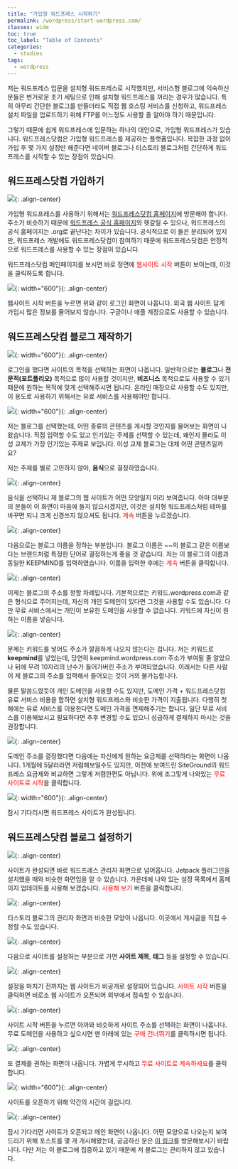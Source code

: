 ```yaml
---
title: "가입형 워드프레스 시작하기"
permalink: /wordpress/start-wordpress.com/
classes: wide
toc: true
toc_label: "Table of Contents"
categories:
  - studies
tags:
  - wordpress
---
```


저는 워드프레스 입문을 설치형 워드프레스로 시작했지만, 서비스형 블로그에 익숙하신 분들은 번거로운 초기 세팅으로 인해 설치형 워드프레스를 꺼리는 경우가 많습니다. 특히 아무리 간단한 블로그를 만들더라도 직접 웹 호스팅 서비스를 신청하고, 워드프레스 설치 파일을 업로드하기 위해 FTP를 어느정도 사용할 줄 알아야 하기 때문입니다.

그렇기 때문에 쉽게 워드프레스에 입문하는 하나의 대안으로, 가입형 워드프레스가 있습니다. 워드프레스닷컴은 가입형 워드프레스를 제공하는 플랫폼입니다. 복잡한 과정 없이 가입 후 몇 가지 설정만 해준다면 네이버 블로그나 티스토리 블로그처럼 간단하게 워드프레스를 시작할 수 있는 장점이 있습니다.

## 워드프레스닷컴 가입하기

![](/assets/images/WP/019/01.png){: .align-center}

가입형 워드프레스를 사용하기 위해서는 [워드프레스닷컴 홈페이지](https://ko.wordpress.com/)에 방문해야 합니다. 주소가 비슷하기 때문에 [워드프레스 공식 홈페이지](https://ko.wordpress.org/)와 헷갈릴 수 있으나, 워드프레스의 공식 홈페이지는 .org로 끝난다는 차이가 있습니다. 공식적으로 이 둘은 분리되어 있지만, 워드프레스 개발에도 워드프레스닷컴이 참여하기 때문에 워드프레스닷컴은 안정적으로 워드프레스를 사용할 수 있는 장점이 있습니다.

워드프레스닷컴 메인페이지를 보시면 바로 정면에 <span style="color:red">웹사이트 시작</span> 버튼이 보이는데, 이것을 클릭하도록 합니다.

![](/assets/images/WP/019/02.png){: width="600"}{: .align-center}

웹사이트 시작 버튼을 누르면 위와 같이 로그인 화면이 나옵니다. 외국 웹 사이트 답게 가입시 많은 정보를 물어보지 않습니다. 구글이나 애플 계정으로도 사용할 수 있습니다.

## 워드프레스닷컴 블로그 제작하기

![](/assets/images/WP/019/03.png){: width="600"}{: .align-center}

로그인을 했다면 사이트의 목적을 선택하는 화면이 나옵니다. 일반적으로는 **블로그**나 **전문적(포트폴리오)** 목적으로 많이 사용할 것이지만, **비즈니스** 목적으로도 사용할 수 있기 때문에 원하는 목적에 맞게 선택해주시면 됩니다. 온라인 매장으로 사용할 수도 있지만, 이 용도로 사용하기 위해서는 유료 서비스를 사용해야만 합니다.

![](/assets/images/WP/019/04.png){: width="600"}{: .align-center}

저는 블로그를 선택했는데, 어떤 종류의 콘텐츠를 게시할 것인지를 물어보는 화면이 나왔습니다. 직접 입력할 수도 있고 인기있는 주제를 선택할 수 있는데, 왜인지 몰라도 이성 교제가 가장 인기있는 주제로 보입니다. 이성 교제 블로그는 대체 어떤 콘텐츠일까요?

저는 주제를 별로 고민하지 않아, **음식**으로 결정하였습니다.

![](/assets/images/WP/019/05.png){: .align-center}

음식을 선택하니 제 블로그의 웹 사이트가 어떤 모양일지 미리 보여줍니다. 아마 대부분의 분들이 이 화면이 마음에 들지 않으시겠지만, 이것은 설치형 워드프레스처럼 테마를 바꾸면 되니 크게 신경쓰지 않으셔도 됩니다. <span style="color:red">계속</span> 버튼을 누르겠습니다.

![](/assets/images/WP/019/06.png){: .align-center}

다음으로는 블로그 이름을 정하는 부분입니다. 블로그 이름은 ~~의 블로그 같은 이름보다는 브랜드처럼 특정한 단어로 결정하는게 좋을 것 같습니다. 저는 이 블로그의 이름과 동일한 KEEPMIND를 입력하였습니다. 이름을 입력한 후에는 <span style="color:red">계속</span> 버튼을 클릭합니다.

![](/assets/images/WP/019/07.png){: .align-center}

이제는 블로그의 주소를 정할 차례입니다. 기본적으로는 키워드.wordpress.com과 같은 형식으로 주어지는데, 자신의 개인 도메인이 있다면 그것을 사용할 수도 있습니다. 다만 무료 서비스에서는 개인이 보유한 도메인을 사용할 수 없습니다. 키워드에 자신이 원하는 이름을 넣습니다.

![](/assets/images/WP/019/08.png){: .align-center}

문제는 키워드를 넣어도 주소가 깔끔하게 나오지 않는다는 겁니다. 저는 키워드로 **keepmind**를 넣었는데, 당연히 keepmind.wordpress.com 주소가 부여될 줄 알았으나 뒤에 무려 10자리의 난수가 들어가버린 주소가 부여되었습니다. 이래서는 다른 사람이 제 블로그의 주소를 입력해서 들어오는 것이 거의 불가능합니다.

물론 말씀드렸듯이 개인 도메인을 사용할 수도 있지만, 도메인 가격 + 워드프레스닷컴 유료 서비스 비용을 합하면 설치형 워드프레스와 비슷한 가격이 지출됩니다. 다행히 첫 해에는 유료 서비스를 이용한다면 도메인 가격을 면제해주기는 합니다. 일단 무료 서비스를 이용해보시고 필요하다면 추후 변경할 수도 있으니 성급하게 결제하지 마시는 것을 권장합니다.

![](/assets/images/WP/019/09.png){: .align-center}

도메인 주소를 결정했다면 다음에는 자신에게 원하는 요금제를 선택하라는 화면이 나옵니다. 1개월에 5달러라면 저렴해보일수도 있지만, 이전에 보여드린 SiteGround의 워드프레스 요금제와 비교하면 그렇게 저렴한편도 아닙니다. 위에 조그맣게 나와있는 <span style="color:red">무료 사이트로 시작</span>을 클릭합니다.

![](/assets/images/WP/019/10.png){: width="600"}{: .align-center}

잠시 기다리시면 워드프레스 사이트가 완성됩니다.

## 워드프레스닷컴 블로그 설정하기

![](/assets/images/WP/019/11.png){: .align-center}

사이트가 완성되면 바로 워드프레스 관리자 화면으로 넘어옵니다. Jetpack 플러그인을 설치했을 때와 비슷한 화면임을 알 수 있습니다. 가운데에 나와 있는 설정 목록에서 홈페이지 업데이트를 사용해 보겠습니다. <span style="color:red">사용해 보기</span> 버튼을 클릭합니다.

![](/assets/images/WP/019/12.png){: .align-center}

티스토리 블로그의 관리자 화면과 비슷한 모양이 나옵니다. 이곳에서 게시글을 직접 수정할 수도 있습니다.

![](/assets/images/WP/019/13.png){: .align-center}

다음으로 사이트를 설정하는 부분으로 가면 **사이트 제목**, **태그** 등을 설정할 수 있습니다.

![](/assets/images/WP/019/14.png){: .align-center}

설정을 마치기 전까지는 웹 사이트가 비공개로 설정되어 있습니다. <span style="color:red">사이트 시작</span> 버튼을 클릭하면 비로소 웹 사이트가 오픈되어 외부에서 접속할 수 있습니다.

![](/assets/images/WP/019/15.png){: .align-center}

사이트 시작 버튼을 누르면 아까와 비슷하게 사이트 주소를 선택하는 화면이 나옵니다. 무료 도메인을 사용하고 싶으시면 맨 아래에 있는 <span style="color:red">구매 건너뛰기</span>를 클릭하시면 됩니다.

![](/assets/images/WP/019/16.png){: .align-center}

또 결제를 권하는 화면이 나옵니다. 가볍게 무시하고 <span style="color:red">무료 사이트로 계속하세요</span>를 클릭합니다.

![](/assets/images/WP/019/17.png){: width="600"}{: .align-center}

사이트를 오픈하기 위해 약간의 시간이 걸립니다.

![](/assets/images/WP/019/18.png){: .align-center}

잠시 기다리면 사이트가 오픈되고 메인 화면이 나옵니다. 어떤 모양으로 나오는지 보여드리기 위해 포스트를 몇 개 개시해봤는데, 궁금하신 분은 [이 링크](https://keepmind565409662.wordpress.com/)를 방문해보시기 바랍니다. 다만 저는 이 블로그에 집중하고 있기 때문에 저 블로그는 관리하지 않고 있습니다.